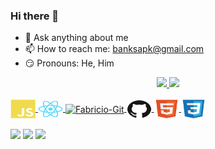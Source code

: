 ### Hi there 👋


- 💬 Ask anything about me
- 📫 How to reach me: banksapk@gmail.com
- 😏 Pronouns: He, Him

<div align="center">
  <a href="https://github.com/fabriciofsn">
  <img height="150em"  src="https://github-readme-stats.vercel.app/api?username=fabriciofsn&show_icons=true&theme=dracula&include_all_commits=true&count_private=true"/>
  <img height="150em"  src="https://github-readme-stats.vercel.app/api/top-langs/?username=fabriciofsn&layout=compact&langs_count=7&theme=dracula"/>
</div>

  <div style="display: flex, justify-content: space-between, align-itens: center"><br>
  <img align="center" alt="Fabricio-Js" height="30" width="40" src="https://raw.githubusercontent.com/devicons/devicon/master/icons/javascript/javascript-plain.svg">
  <img align="center" alt="Fabricio-React" height="30" width="40" src="https://raw.githubusercontent.com/devicons/devicon/master/icons/react/react-original.svg">
  <img align="center" alt="Fabricio-Git" height="30" width="40" src="https://icongr.am/devicon/git-plain.svg?size=148&color=cd23c7">
  <img align="center" alt="Fabricio-GitHub" height="30" width="40" src="https://raw.githubusercontent.com/devicons/devicon/master/icons/github/github-original.svg">
  <img align="center" alt="Fabricio-HTML" height="30" width="40" src="https://raw.githubusercontent.com/devicons/devicon/master/icons/html5/html5-original.svg">
  <img align="center" alt="Fabricio-CSS" height="30" width="40" src="https://raw.githubusercontent.com/devicons/devicon/master/icons/css3/css3-original.svg">
</div>
  
  <div> 
    <br/>
  <a target="_blank" href="https://instagram.com/fabricio_is_not_available" ><img src="https://img.shields.io/badge/-Instagram-%23E4405F?style=for-the-badge&logo=instagram&logoColor=white" target="_blank"></a>
  <a href = "mailto:contatofabriciofsn@gmail.com"><img src="https://img.shields.io/badge/-Gmail-%23333?style=for-the-badge&logo=gmail&logoColor=white" target="_blank"></a>
  <a href="https://www.linkedin.com/in/fabrício-souza-fullstack/" target="_blank"><img src="https://img.shields.io/badge/-LinkedIn-%230077B5?style=for-the-badge&logo=linkedin&logoColor=white" target="_blank"></a> 
</div>
